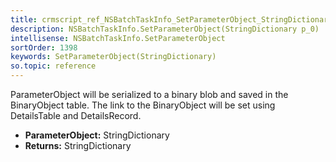 ```yaml
---
title: crmscript_ref_NSBatchTaskInfo_SetParameterObject_StringDictionary_p_0
description: NSBatchTaskInfo.SetParameterObject(StringDictionary p_0)
intellisense: NSBatchTaskInfo.SetParameterObject
sortOrder: 1398
keywords: SetParameterObject(StringDictionary)
so.topic: reference
---
```



ParameterObject will be serialized to a binary blob and saved in the BinaryObject table. The link to the BinaryObject will be set using DetailsTable and DetailsRecord.



* **ParameterObject:** StringDictionary
* **Returns:** StringDictionary


